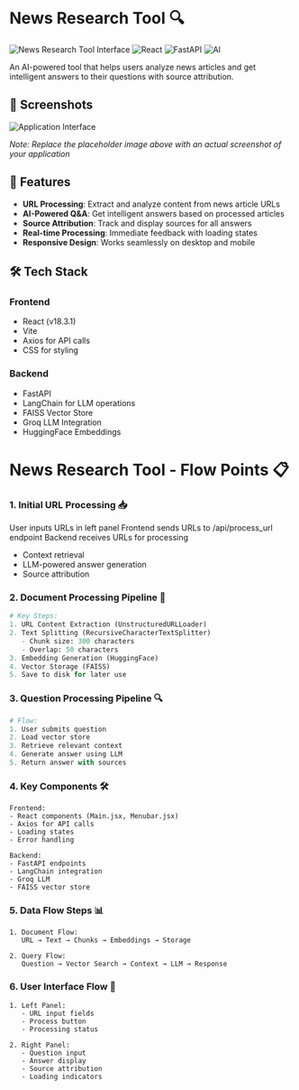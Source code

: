 # News Research Tool 🔍

![News Research Tool Interface](https://img.shields.io/badge/Status-Active-brightgreen) ![React](https://img.shields.io/badge/React-18.3.1-blue) ![FastAPI](https://img.shields.io/badge/FastAPI-Python-green) ![AI](https://img.shields.io/badge/AI-Powered-orange)

An AI-powered tool that helps users analyze news articles and get intelligent answers to their questions with source attribution.

## 📸 Screenshots

![Application Interface](https://via.placeholder.com/800x400/4A90E2/FFFFFF?text=News+Research+Tool+Interface)

*Note: Replace the placeholder image above with an actual screenshot of your application*

## 🌟 Features

- **URL Processing**: Extract and analyze content from news article URLs
- **AI-Powered Q&A**: Get intelligent answers based on processed articles
- **Source Attribution**: Track and display sources for all answers
- **Real-time Processing**: Immediate feedback with loading states
- **Responsive Design**: Works seamlessly on desktop and mobile

## 🛠️ Tech Stack

### Frontend
- React (v18.3.1)
- Vite
- Axios for API calls
- CSS for styling

### Backend
- FastAPI
- LangChain for LLM operations
- FAISS Vector Store
- Groq LLM Integration
- HuggingFace Embeddings



# News Research Tool - Flow Points 📋

### 1. Initial URL Processing 📥
User inputs URLs in left panel
Frontend sends URLs to /api/process_url endpoint
Backend receives URLs for processing
   - Context retrieval
   - LLM-powered answer generation
   - Source attribution


### 2. Document Processing Pipeline 📄
```python
# Key Steps:
1. URL Content Extraction (UnstructuredURLLoader)
2. Text Splitting (RecursiveCharacterTextSplitter)
   - Chunk size: 300 characters
   - Overlap: 50 characters
3. Embedding Generation (HuggingFace)
4. Vector Storage (FAISS)
5. Save to disk for later use
```


### 3. Question Processing Pipeline 🔍
```python
# Flow:
1. User submits question
2. Load vector store
3. Retrieve relevant context
4. Generate answer using LLM
5. Return answer with sources
```


### 4. Key Components 🛠️
```
Frontend:
- React components (Main.jsx, Menubar.jsx)
- Axios for API calls
- Loading states
- Error handling

Backend:
- FastAPI endpoints
- LangChain integration
- Groq LLM
- FAISS vector store
```



### 5. Data Flow Steps 📊
```
1. Document Flow:
   URL → Text → Chunks → Embeddings → Storage

2. Query Flow:
   Question → Vector Search → Context → LLM → Response
```

### 6. User Interface Flow 👤
```
1. Left Panel:
   - URL input fields
   - Process button
   - Processing status

2. Right Panel:
   - Question input
   - Answer display
   - Source attribution
   - Loading indicators
```





